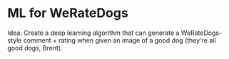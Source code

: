# ML for WeRateDogs
Idea: Create a deep learning algorithm that can generate a WeRateDogs-style comment + rating when given an image of a good dog (they're all good dogs, Brent).
<!--stackedit_data:
eyJoaXN0b3J5IjpbLTEyOTQ1NTI4NzFdfQ==
-->